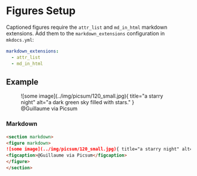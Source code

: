 # Figures Setup

Captioned figures require the `attr_list` and `md_in_html` markdown extensions.  Add them to the `markdown_extensions` configuration in `mkdocs.yml`:

```yaml
markdown_extensions:
  - attr_list
  - md_in_html
```

## Example

<section markdown>
<figure markdown>
![some image](../img/picsum/120_small.jpg){ title="a starry night" alt="a dark green sky filled with stars." }
<figcaption>@Guillaume via Picsum</figcaption>
</figure>
</section>


### Markdown

```markdown
<section markdown>
<figure markdown>
![some image](../img/picsum/120_small.jpg){ title="a starry night" alt="a dark green sky filled with stars." }
<figcaption>@Guillaume via Picsum</figcaption>
</figure>
</section>
```



